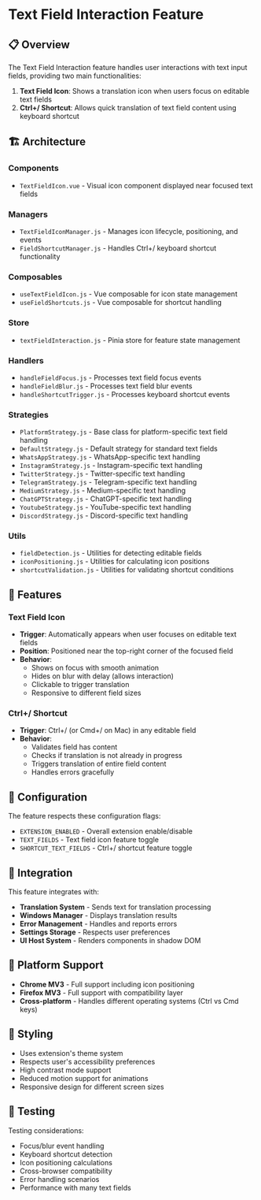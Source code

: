 # Text Field Interaction Feature

## 📋 Overview

The Text Field Interaction feature handles user interactions with text input fields, providing two main functionalities:

1. **Text Field Icon**: Shows a translation icon when users focus on editable text fields
2. **Ctrl+/ Shortcut**: Allows quick translation of text field content using keyboard shortcut

## 🏗️ Architecture

### Components
- `TextFieldIcon.vue` - Visual icon component displayed near focused text fields

### Managers  
- `TextFieldIconManager.js` - Manages icon lifecycle, positioning, and events
- `FieldShortcutManager.js` - Handles Ctrl+/ keyboard shortcut functionality

### Composables
- `useTextFieldIcon.js` - Vue composable for icon state management
- `useFieldShortcuts.js` - Vue composable for shortcut handling

### Store
- `textFieldInteraction.js` - Pinia store for feature state management

### Handlers
- `handleFieldFocus.js` - Processes text field focus events
- `handleFieldBlur.js` - Processes text field blur events  
- `handleShortcutTrigger.js` - Processes keyboard shortcut events

### Strategies
- `PlatformStrategy.js` - Base class for platform-specific text field handling
- `DefaultStrategy.js` - Default strategy for standard text fields
- `WhatsAppStrategy.js` - WhatsApp-specific text handling
- `InstagramStrategy.js` - Instagram-specific text handling  
- `TwitterStrategy.js` - Twitter-specific text handling
- `TelegramStrategy.js` - Telegram-specific text handling
- `MediumStrategy.js` - Medium-specific text handling
- `ChatGPTStrategy.js` - ChatGPT-specific text handling
- `YoutubeStrategy.js` - YouTube-specific text handling
- `DiscordStrategy.js` - Discord-specific text handling

### Utils
- `fieldDetection.js` - Utilities for detecting editable fields
- `iconPositioning.js` - Utilities for calculating icon positions
- `shortcutValidation.js` - Utilities for validating shortcut conditions

## 🎯 Features

### Text Field Icon
- **Trigger**: Automatically appears when user focuses on editable text fields
- **Position**: Positioned near the top-right corner of the focused field
- **Behavior**: 
  - Shows on focus with smooth animation
  - Hides on blur with delay (allows interaction)
  - Clickable to trigger translation
  - Responsive to different field sizes

### Ctrl+/ Shortcut
- **Trigger**: Ctrl+/ (or Cmd+/ on Mac) in any editable field
- **Behavior**:
  - Validates field has content
  - Checks if translation is not already in progress
  - Triggers translation of entire field content
  - Handles errors gracefully

## 🔧 Configuration

The feature respects these configuration flags:
- `EXTENSION_ENABLED` - Overall extension enable/disable
- `TEXT_FIELDS` - Text field icon feature toggle
- `SHORTCUT_TEXT_FIELDS` - Ctrl+/ shortcut feature toggle

## 🚀 Integration

This feature integrates with:
- **Translation System** - Sends text for translation processing
- **Windows Manager** - Displays translation results
- **Error Management** - Handles and reports errors
- **Settings Storage** - Respects user preferences
- **UI Host System** - Renders components in shadow DOM

## 📱 Platform Support

- **Chrome MV3** - Full support including icon positioning
- **Firefox MV3** - Full support with compatibility layer
- **Cross-platform** - Handles different operating systems (Ctrl vs Cmd keys)

## 🎨 Styling

- Uses extension's theme system
- Respects user's accessibility preferences
- High contrast mode support
- Reduced motion support for animations
- Responsive design for different screen sizes

## 🧪 Testing

Testing considerations:
- Focus/blur event handling
- Keyboard shortcut detection
- Icon positioning calculations
- Cross-browser compatibility
- Error handling scenarios
- Performance with many text fields